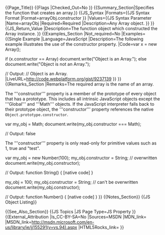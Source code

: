 {{Page_Title}}
{{Flags
|Checked_Out=No
}}
{{Summary_Section|Specifies the function that creates an array.}}
{{JS_Syntax
|Formats={{JS Syntax Format
|Format=arrayObj.constructor
}}
|Values={{JS Syntax Parameter
|Name=arrayObj
|Required=Required
|Description=Any Array object.
}}
}}
{{JS_Return_Value
|Description=The function object which constructed the Array instance.
}}
{{Examples_Section
|Not_required=No
|Examples={{Single Example
|Language=JavaScript
|Description=The following example illustrates the use of the constructor property.
|Code=var x = new Array();
 
 if (x.constructor == Array)
     document.write("Object is an Array.");
 else
     document.write("Object is not an Array.");
 
 // Output:
 // Object is an Array.
|LiveURL=http://code.webplatform.org/gist/9237139
}}
}}
{{Remarks_Section
|Remarks=The required array is the name of an array.

The '''constructor''' property is a member of the prototype of every object that has a prototype. This includes all intrinsic JavaScript objects except the '''Global''' and '''Math''' objects. If the JavaScript interpreter falls back to their prototype object, the '''constructor''' property references the native <code>Object.prototype.constructor</code>.

 var my_obj = Math;
 document.write(my_obj.constructor === Math);
 
 // Output: false

The '''constructor''' property is only read-only for primitive values such as 1, true and "test".

 var my_obj = new Number(100);
 my_obj.constructor = String; // overwritten
 document.write(my_obj.constructor);
 
 // Output: function String() { [native code] }
 
 my_obj = 100;
 my_obj.constructor = String; // can't be overwritten
 document.write(my_obj.constructor);
 
 // Output: function Number() { [native code] }
}}
{{Notes_Section}}
{{JS Object Listing}}

{{See_Also_Section}}
{{JS Topics
|JS Page Type=JS Property
}}
{{External_Attribution
|Is_CC-BY-SA=No
|Sources=MSDN
|MDN_link=
|MSDN_link=http://msdn.microsoft.com/en-us/library/ie/jj155291(v=vs.94).aspx
|HTML5Rocks_link=
}}